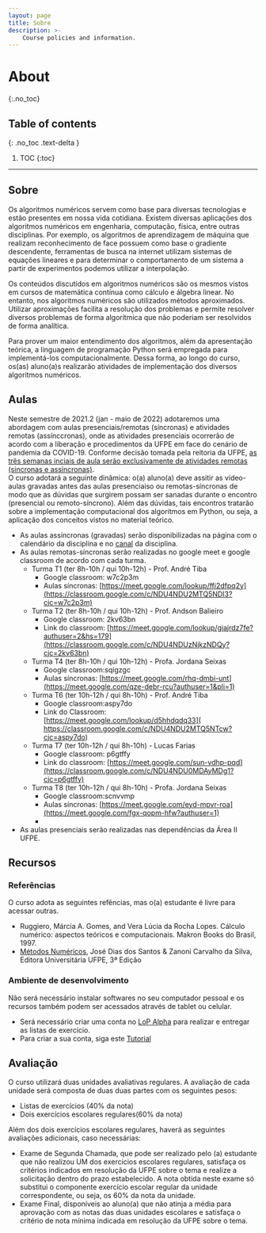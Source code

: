 ```yaml
---
layout: page
title: Sobre
description: >-
    Course policies and information.
---
```


# About
{:.no_toc}

## Table of contents
{: .no_toc .text-delta }

1. TOC
{:toc}

---

## Sobre

Os algoritmos numéricos servem como base para diversas tecnologias e estão presentes em nossa vida cotidiana. Existem diversas aplicações dos algoritmos numéricos em engenharia, computação, física, entre outras disciplinas. Por exemplo, os algoritmos de aprendizagem de máquina que realizam reconhecimento de face possuem como base o gradiente descendente, ferramentas de busca na internet utilizam sistemas de equações lineares e para determinar o comportamento de um sistema a partir de experimentos podemos utilizar a interpolação.

Os conteúdos discutidos em algoritmos numéricos são os mesmos vistos em cursos de matemática contínua como cálculo e álgebra linear. No entanto, nos algoritmos numéricos são utilizados métodos aproximados. Utilizar aproximações facilita a resolução dos problemas e permite resolver diversos problemas de forma algorítmica que não poderiam ser resolvidos de forma analítica.

Para prover um maior entendimento dos algoritmos, além da apresentação teórica, a linguagem de programação Python será empregada para implementá-los computacionalmente. Dessa forma, ao longo do curso, os(as) aluno(a)s realizarão atividades de implementação dos diversos algoritmos numéricos.


## Aulas

Neste semestre de 2021.2 (jan - maio de 2022) adotaremos uma abordagem com aulas presenciais/remotas (síncronas) e atividades remotas (assínccronas), onde as atividades presenciais ocorrerão de acordo com a liberação e procedimentos da UFPE em face do cenário de pandemia da COVID-19. 
Conforme decisão tomada pela reitoria da UFPE, [as três semanas inciais de aula serão exclusivamente de atividades remotas (sincronas e assíncronas)](https://www.ufpe.br/agencia/noticias/-/asset_publisher/dlhi8nsrz4hK/content/ufpe-contara-com-aulas-exclusivamente-remotas-por-tres-semanas-a-partir-do-proximo-dia-31/40615).  
O curso adotará a seguinte dinâmica: o(a) aluno(a) deve assitir as vídeo-aulas gravadas antes das aulas presenciaiso ou remotas-síncronas de modo que as dúvidas que surgirem possam ser sanadas durante o encontro (presencial ou remoto-síncrono). Além das dúvidas, tais encontros tratarão sobre a implementação computacional dos algoritmos em Python, ou seja, a aplicação dos conceitos vistos no material teórico.    
-  As aulas assíncronas (gravadas) serão disponibilizadas na página com o calendário da disciplina e no [canal](https://www.youtube.com/playlist?list=PL__joaA2Kg3FYyN7k_ueF8MuYsTauaoBD) da disciplina.
- As aulas remotas-síncronas serão realizadas no google meet e google classroom de acordo com cada turma.
  - Turma T1 (ter 8h-10h / qui 10h-12h) - Prof. André Tiba
    - Google classroom: w7c2p3m  
    - Aulas síncronas: [https://meet.google.com/lookup/ffi2dfpq2y](https://classroom.google.com/c/NDU4NDU2MTQ5NDI3?cjc=w7c2p3m)
  - Turma T2 (ter 8h-10h / qui 10h-12h) - Prof. Andson Balieiro
    - Google classroom: 2kv63bn
    - Link do classroom: [https://meet.google.com/lookup/giajrdz7fe?authuser=2&hs=179](https://classroom.google.com/c/NDU4NDUzNjkzNDQy?cjc=2kv63bn)
  - Turma T4 (ter 8h-10h / qui 10h-12h) - Profa. Jordana Seixas
    - Google classroom:sqigzgc 
    - Aulas síncronas: [https://meet.google.com/rhq-dmbi-unt](https://meet.google.com/qze-debr-rcu?authuser=1&pli=1)
  - Turma T6 (ter 10h-12h / qui 8h-10h) -  Prof. André Tiba
    - Google classroom:aspy7do 
    - Link do Classroom: [https://meet.google.com/lookup/d5hhdqdq33]( https://classroom.google.com/c/NDU4NDU2MTQ5NTcw?cjc=aspy7do)
  - Turma T7 (ter 10h-12h / qui 8h-10h) - Lucas Farias
    - Google classroom: p6gtffy
    - Link do classroom: [https://meet.google.com/sun-vdhp-pqd](https://classroom.google.com/c/NDU4NDU0MDAyMDg1?cjc=p6gtffy)
  - Turma T8 (ter 10h-12h / qui 8h-10h) - Profa. Jordana Seixas
    - Google classroom:scnvvmp  
    - Aulas síncronas: [https://meet.google.com/eyd-mpvr-roa](https://meet.google.com/fgx-qopm-hfw?authuser=1)
    -
- As aulas presenciais serão realizadas nas dependências da Área II UFPE. 
## Recursos

### Referências
O curso adota as seguintes refências, mas o(a) estudante é livre para acessar outras.  
- Ruggiero, Márcia A. Gomes, and Vera Lúcia da Rocha Lopes. Cálculo numérico: aspectos teóricos e computacionais. Makron Books do Brasil, 1997.
- [Métodos Numéricos](https://www3.ufpe.br/editora/UFPEbooks/Livro_Texto/metodos_numericos/html5.html?page=0), José Dias dos Santos & Zanoni Carvalho da Silva, Editora Universitária UFPE, 3ª Edição

### Ambiente de desenvolvimento
Não será necessário instalar softwares no seu computador pessoal e os recursos também podem ser acessados através de tablet ou celular.
- Será necessário criar uma conta no [LoP Alpha](https://lop.natalnet.br/) para realizar e entregar as listas de exercício.
- Para criar a sua conta, siga este [Tutorial]()


## Avaliação
O curso utilizará duas unidades avaliativas regulares. A avaliação de cada unidade será composta de duas duas partes com os seguintes pesos:
- Listas de exercícios (40% da nota)
- Dois exercícios escolares regulares(60% da nota)

Além dos dois exercícios escolares regulares, haverá as seguintes avaliações adicionais, caso necessárias:
- Exame de Segunda Chamada, que pode ser realizado pelo (a) estudante que não realizou UM dos exercicios escolares regulares, satisfaça os critérios indicados em resolução da UFPE sobre o tema e realize a solicitação dentro do prazo estabelecido. A nota obtida neste exame só substitui o componente exercício escolar regular da unidade correspondente, ou seja, os 60% da nota da unidade. 
- Exame Final, disponíveis ao aluno(a) que não atinja a  média para aprovação com as notas das duas unidades escolares e satisfaça o critério de nota mínima indicada em resolução da UFPE sobre o tema.


